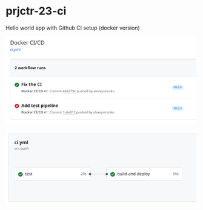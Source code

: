 # prjctr-23-ci

Hello world app with Github CI setup (docker version)

![ci1](ci1.png)

![ci1](ci2.png)
